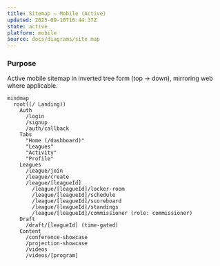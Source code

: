```yaml
---
title: Sitemap — Mobile (Active)
updated: 2025-09-10T16:44:37Z
state: active
platform: mobile
source: docs/diagrams/site map
---
```


### Purpose

Active mobile sitemap in inverted tree form (top → down), mirroring web where applicable.

```mermaid
mindmap
  root((/ Landing))
    Auth
      /login
      /signup
      /auth/callback
    Tabs
      "Home (/dashboard)"
      "Leagues"
      "Activity"
      "Profile"
    Leagues
      /league/join
      /league/create
      /league/[leagueId]
        /league/[leagueId]/locker-room
        /league/[leagueId]/schedule
        /league/[leagueId]/scoreboard
        /league/[leagueId]/standings
        /league/[leagueId]/commissioner (role: commissioner)
    Draft
      /draft/[leagueId] (time-gated)
    Content
      /conference-showcase
      /projection-showcase
      /videos
      /videos/[program]
```
